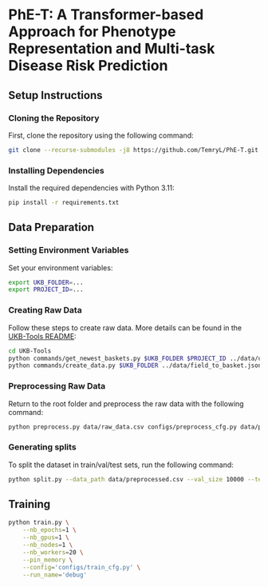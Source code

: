 # PhE-T: A Transformer-based Approach for Phenotype Representation and Multi-task Disease Risk Prediction

## Setup Instructions

### Cloning the Repository
First, clone the repository using the following command:
```bash
git clone --recurse-submodules -j8 https://github.com/TemryL/PhE-T.git
```

### Installing Dependencies
Install the required dependencies with Python 3.11:
```bash
pip install -r requirements.txt
```

## Data Preparation

### Setting Environment Variables
Set your environment variables:
```bash
export UKB_FOLDER=...
export PROJECT_ID=...
```

### Creating Raw Data
Follow these steps to create raw data. More details can be found in the [UKB-Tools README](https://github.com/TemryL/UKB-Tools/blob/main/README.md):
```bash
cd UKB-Tools
python commands/get_newest_baskets.py $UKB_FOLDER $PROJECT_ID ../data/ukb_fields.txt ../data/field_to_basket.json
python commands/create_data.py $UKB_FOLDER ../data/field_to_basket.json ../data/raw.csv
```

### Preprocessing Raw Data
Return to the root folder and preprocess the raw data with the following command:
```bash
python preprocess.py data/raw_data.csv configs/preprocess_cfg.py data/preprocessed.csv
```

### Generating splits
To split the dataset in train/val/test sets, run the following command:
```bash
python split.py --data_path data/preprocessed.csv --val_size 10000 --test_size 10000 --save_dir data/
```


## Training
```bash
python train.py \
    --nb_epochs=1 \
    --nb_gpus=1 \
    --nb_nodes=1 \
    --nb_workers=20 \
    --pin_memory \
    --config='configs/train_cfg.py' \
    --run_name='debug'
```